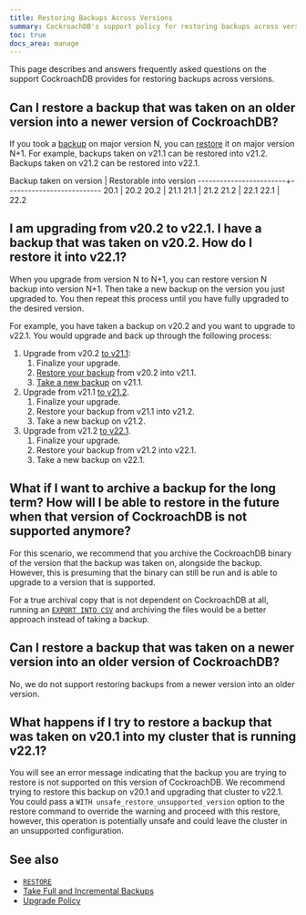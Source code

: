 ```yaml
---
title: Restoring Backups Across Versions
summary: CockroachDB's support policy for restoring backups across versions.
toc: true
docs_area: manage
---
```


This page describes and answers frequently asked questions on the support CockroachDB provides for restoring backups across versions.

## Can I restore a backup that was taken on an older version into a newer version of CockroachDB?

If you took a [backup](backup.html) on major version N, you can [restore](restore.html) it on major version N+1. For example, backups taken on v21.1 can be restored into v21.2. Backups taken on v21.2 can be restored into v22.1.

Backup taken on version | Restorable into version
------------------------+--------------------------
20.1                    | 20.2
20.2                    | 21.1
21.1                    | 21.2
21.2                    | 22.1
22.1                    | 22.2

## I am upgrading from v20.2 to v22.1. I have a backup that was taken on v20.2. How do I restore it into v22.1?

When you upgrade from version N to N+1, you can restore version N backup into version N+1. Then take a new backup on the version you just upgraded to. You then repeat this process until you have fully upgraded to the desired version.

For example, you have taken a backup on v20.2 and you want to upgrade to v22.1. You would upgrade and back up through the following process:

1. Upgrade from v20.2 [to v21.1](upgrade-to-v21.1.html):
    1. Finalize your upgrade.
    1. [Restore your backup](restore.html#examples) from v20.2 into v21.1.
    1. [Take a new backup](backup.html#examples) on v21.1.
1. Upgrade from v21.1 [to v21.2](upgrade-to-v21.2.html).
    1. Finalize your upgrade.
    1. Restore your backup from v21.1 into v21.2.
    1. Take a new backup on v21.2.
1. Upgrade from v21.2 [to v22.1](upgrade-to-v22.1.html).
    1. Finalize your upgrade.
    1. Restore your backup from v21.2 into v22.1.
    1. Take a new backup on v22.1.

## What if I want to archive a backup for the long term? How will I be able to restore in the future when that version of CockroachDB is not supported anymore?

For this scenario, we recommend that you archive the CockroachDB binary of the version that the backup was taken on, alongside the backup. However, this is presuming that the binary can still be run and is able to upgrade to a version that is supported.

For a true archival copy that is not dependent on CockroachDB at all, running an [`EXPORT INTO CSV`](export.html) and archiving the files would be a better approach instead of taking a backup.

<!--TODO In the doc, we acknowledge that this doesn't satisfy all customer needs. We probably don't want to link to the issue in the doc. But, do we want to create a GH issue that is more generic as a tracking issue that can be linked here as a "Known limitation". I could also see leaving this as is! -->

## Can I restore a backup that was taken on a newer version into an older version of CockroachDB?

No, we do not support restoring backups from a newer version into an older version.

## What happens if I try to restore a backup that was taken on v20.1 into my cluster that is running v22.1?

You will see an error message indicating that the backup you are trying to restore is not supported on this version of CockroachDB. We recommend trying to restore this backup on v20.1 and upgrading that cluster to v22.1. You could pass a `WITH unsafe_restore_unsupported_version` option to the restore command to override the warning and proceed with this restore, however, this operation is potentially unsafe and could leave the cluster in an unsupported configuration.

## See also

- [`RESTORE`](restore.html)
- [Take Full and Incremental Backups](take-full-and-incremental-backups.html)
- [Upgrade Policy](upgrade-policy.html)